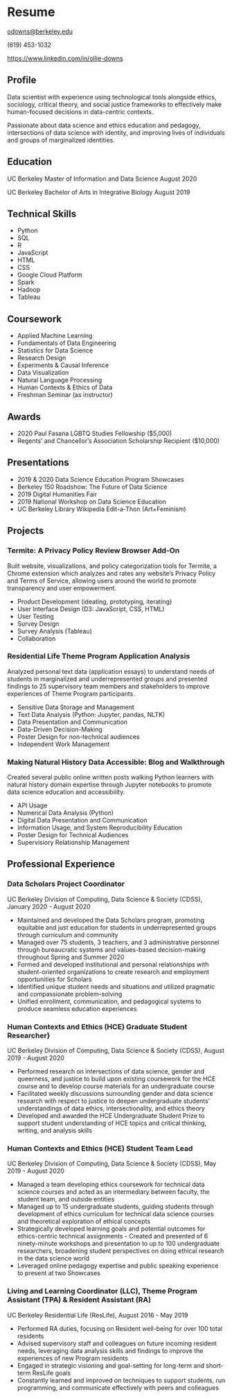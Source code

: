 # Resume

odowns@berkeley.edu

(619) 453-1032

https://www.linkedin.com/in/ollie-downs

## Profile
Data scientist with experience using technological tools alongside ethics, sociology, critical theory, and social justice frameworks to effectively make human-focused decisions in data-centric contexts.

Passionate about data science and ethics education and pedagogy, intersections of data science with identity, and improving lives of individuals and groups of marginalized identities.


## Education
UC Berkeley
Master of Information and Data Science
August 2020

UC Berkeley
Bachelor of Arts in Integrative Biology
August 2019

## Technical Skills
* Python
* SQL
* R
* JavaScript
* HTML
* CSS
* Google Cloud Platform
* Spark
* Hadoop
* Tableau


## Coursework
* Applied Machine Learning
* Fundamentals of Data Engineering
* Statistics for Data Science
* Research Design
* Experiments \& Causal Inference
* Data Visualization
* Natural Language Processing
* Human Contexts \& Ethics of Data
* Freshman Seminar (as instructor)

## Awards
* 2020 Paul Fasana LGBTQ Studies Fellowship (\$5,000)
* Regents’ and Chancellor’s Association Scholarship Recipient (\$10,000)


## Presentations
* 2019 \& 2020 Data Science Education Program Showcases
* Berkeley 150 Roadshow: The Future of Data Science
* 2019 Digital Humanities Fair
* 2019 National Workshop on Data Science Education
* UC Berkeley Library Wikipedia Edit-a-Thon (Art+Feminism)

## Projects
### Termite: A Privacy Policy Review Browser Add-On
Built website, visualizations, and policy categorization tools for Termite, a Chrome extension which analyzes and rates any website’s Privacy Policy and Terms of Service, allowing users around the world to promote transparency and user empowerment.
* Product Development (ideating, prototyping, iterating)
* User Interface Design (D3: JavaScript, CSS, HTML)
* User Testing
* Survey Design
* Survey Analysis (Tableau)
* Collaboration

### Residential Life Theme Program Application Analysis
Analyzed personal text data (application essays) to understand needs of students in marginalized and underrepresented groups and presented findings to 25 supervisory team members and stakeholders to improve experiences of Theme Program participants.
* Sensitive Data Storage and Management
* Text Data Analysis (Python: Jupyter, pandas, NLTK)
* Data Presentation and Communication
* Data-Driven Decision-Making
* Poster Design for non-technical audiences
* Independent Work Management

### Making Natural History Data Accessible: Blog and Walkthrough
Created several public online written posts walking Python learners with natural history domain expertise through Jupyter notebooks to promote data science education and accessibility.
* API Usage
* Numerical Data Analysis (Python)
* Digital Data Presentation and Communication
* Information Usage, and System Reproducibility Education
* Poster Design for Technical Audiences
* Supervisiory Relationship Management

## Professional Experience
### Data Scholars Project Coordinator
UC Berkeley Division of Computing, Data Science \& Society (CDSS), January 2020 - August 2020
* Maintained and developed the Data Scholars program, promoting equitable and just education for students in underrepresented groups through curriculum and community
* Managed over 75 students, 3 teachers, and 3 administrative personnel through bureaucratic systems and values-based decision-making throughout Spring and Summer 2020
* Formed and developed institutional and personal relationships with student-oriented organizations to create research and employment opportunities for Scholars
* Identified unique student needs and situations and utilized pragmatic and compassionate problem-solving
* Unified enrollment, communication, and pedagogical systems to produce seamless education experiences

### Human Contexts and Ethics (HCE) Graduate Student Researcher}
UC Berkeley Division of Computing, Data Science \& Society (CDSS), August 2019 - August 2020
* Performed research on intersections of data science, gender and queerness, and justice to build upon existing coursework for the HCE course and to develop course materials for an undergraduate course
* Facilitated weekly discussions surrounding gender and data science research with respect to justice to deepen undergraduate students’ understandings of data ethics, intersectionality, and ethics theory
* Developed and awarded the HCE Undergraduate Student Prize to support student understanding of HCE topics and critical thinking, writing, and analysis skills

### Human Contexts and Ethics (HCE) Student Team Lead
UC Berkeley Division of Computing, Data Science \& Society (CDSS), May 2019 - August 2020
* Managed a team developing ethics coursework for technical data science courses and acted as an intermediary between faculty, the student team, and outside entities
* Managed up to 15 undergraduate students, guiding students through development of ethics curriculum for technical data science courses and theoretical exploration of ethical concepts
* Strategically developed learning goals and potential outcomes for ethics-centric technical assignments - Created and presented of 6 ninety-minute workshops and presentation to up to 100 undergraduate
researchers, broadening student perspectives on doing ethical research in the data science world
* Leveraged online pedagogy expertise and public speaking experience to present at two Showcases

### Living and Learning Coordinator (LLC), Theme Program Assistant (TPA) \& Resident Assistant (RA)
UC Berkeley Residential Life (ResLife), August 2016 - May 2019
* Performed RA duties, focusing on Resident well-being for over 100 total residents
* Advised supervisory staff and colleagues on future incoming resident needs, leveraging data analysis skills and findings to improve the experiences of new Program residents
* Engaged in strategic visioning and goal-setting for long-term and short-term ResLife goals
* Constantly learned and improved on techniques to support students, run programming, and communicate effectively with peers and colleagues
